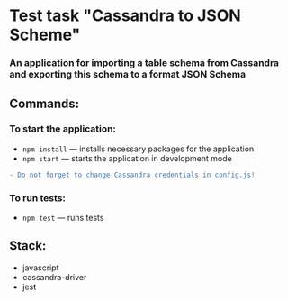 # Test task "Cassandra to JSON Scheme"

### An application for importing a table schema from Cassandra and exporting this schema to a format JSON Schema
## Commands:
### To start the application:

- `npm install` &mdash; installs necessary packages for  the application
- `npm start` &mdash; starts the application in development mode

```diff
- Do not forget to change Cassandra credentials in config.js!
```

### To run tests:
- `npm test` &mdash; runs tests
## Stack:

- javascript
- cassandra-driver
- jest

